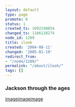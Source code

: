 ```yaml
---
layout: default
type: page
promote: 0
status: 1
created_ts: 1092240854
changed_ts: 1106128274
node_id: 1289
title: ilook
created: '2004-08-11'
changed: '2005-01-19'
redirect_from:
- "/node/1289/"
permalink: "/about/ilook/"
tags: []
---
```

### Jackson through the ages

[image](/node/[image:663])[image](/node/[image:664])[image](/node/[image:665])
